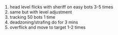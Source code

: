 1. head level flicks with sheriff on easy bots 3-5 times
2. same but with level adjustment
3. tracking 50 bots 1 time
4. deadzoning/strafing do for 3 mins
5. overflick and move to target 1-2 times